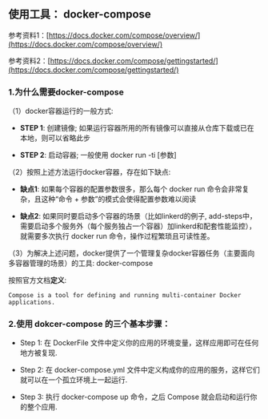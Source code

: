 ## 使用工具： docker-compose

参考资料1：[https://docs.docker.com/compose/overview/](https://docs.docker.com/compose/overview/)

参考资料2：[https://docs.docker.com/compose/gettingstarted/](https://docs.docker.com/compose/gettingstarted/)

### 1.为什么需要docker-compose

（1）docker容器运行的一般方式:

* **STEP 1**: 创建镜像; 如果运行容器所用的所有镜像可以直接从仓库下载或已在本地，则可以省略此步

* **STEP 2**: 启动容器; 一般使用 docker run -ti [参数]

（2）按照上述方法运行docker容器，存在如下缺点:

* **缺点1**: 如果每个容器的配置参数很多，那么每个 docker run 命令会非常复杂，且这种“命令 + 参数”的模式会使得配置参数难以阅读

* **缺点2**: 如果同时要启动多个容器的场景（比如linkerd的例子, add-steps中，需要启动多个服务外（每个服务独占一个容器）加linkerd和配套性能监控），就需要多次执行 docker run 命令，操作过程繁琐且可读性差。

（3）为解决上述问题，docker提供了一个管理复杂docker容器任务（主要面向多容器管理的场景）的工具: docker-compose

按照官方文档**定义**:
```
Compose is a tool for defining and running multi-container Docker applications.
```

### 2.使用 dokcer-compose 的三个基本步骤：

* Step 1: 在 DockerFile 文件中定义你的应用的环境变量，这样应用即可在任何地方被复现.

* Step 2: 在 docker-compose.yml 文件中定义构成你的应用的服务，这样它们就可以在一个孤立环境上一起运行.

* Step 3: 执行 docker-compose up 命令，之后 Compose 就会启动和运行你的整个应用.



